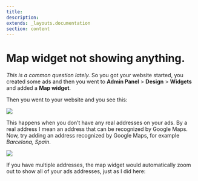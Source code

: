 ```yaml
---
title:
description:
extends: _layouts.documentation
section: content
---
```


# Map widget not showing anything.

*This is a common question lately.*
So you got your website started, you created some ads and then you went to  **Admin Panel**  >  **Design**  >  **Widgets**  and added a **Map widget**.

Then you went to your website and you see this:

![](https://raw.githubusercontent.com/yclas/guides/master/images/map%20widgetnew.png) 

This happens when you don’t have any real addresses on your ads. By a real address I mean an address that can be recognized by Google Maps. Now, try adding an address recognized by Google Maps, for example  _Barcelona, Spain_.

![](https://raw.githubusercontent.com/yclas/guides/master/images/map%20widget1.png)

If you have multiple addresses, the map widget would automatically zoom out to show all of your ads addresses, just as I did here:



